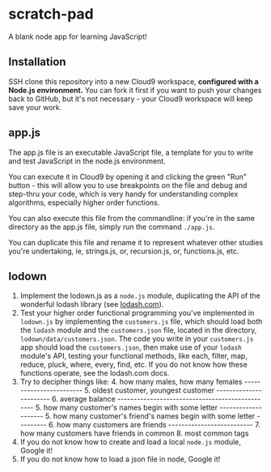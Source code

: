 # scratch-pad
A blank node app for learning JavaScript!

## Installation

SSH clone this repository into a new Cloud9 workspace, **configured with a Node.js environment.**  You can fork it first if you want to push your changes back to GitHub, but it's not necessary - your Cloud9 workspace will keep save your work.

## app.js

The app.js file is an executable JavaScript file, a template for you to write and test JavaScript in the node.js environment.

You can execute it in Cloud9 by opening it and clicking the green "Run" button - this will allow you to use breakpoints on the file and debug and step-thru your code, which is very handy for understanding complex algorithms, especially higher order functions.

You can also execute this file from the commandline: if you're in the same directory as the app.js file, simply run the command `./app.js`.

You can duplicate this file and rename it to represent whatever other studies you're undertaking, ie, strings.js, or, recursion.js, or, functions.js, etc.

## lodown

1. Implement the lodown.js as a `node.js` module, duplicating the API of the wonderful lodash library (see <a href="https://lodash.com/" target="_blank">lodash.com</a>).
2. Test your higher order functional programming you've implemented in `lodown.js` by implementing the `customers.js` file, which should load both the `lodash` module and the `customers.json` file, located in the directory, `lodown/data/customers.json`.  The code you write in your `customers.js` app should load the `customers.json`, then make use of your `lodash` module's API, testing your functional methods, like each, filter, map, reduce, pluck, where, every, find, etc.  If you do not know how these functions operate, see the lodash.com docs.
3. Try to decipher things like:
    4. how many males, how many females ------------------------
    5. oldest customer, youngest customer -----------------------
    6. average balance ------------------------------------------------
    5. how many customer's names begin with some letter --------------------
    5. how many customer's friend's names begin with some letter ---------
    6. how many customers are friends --------------------------
    7. how many customers have friends in common
    8. most common tags
4. If you do not know how to create and load a local `node.js` module, Google it!
5. If you do not know how to load a json file in node, Google it!